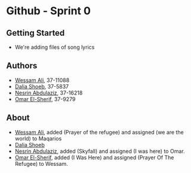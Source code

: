 # Github - Sprint 0

## Getting Started

- We're adding files of song lyrics

## Authors
- [Wessam Ali](https://github.com/wessam611), 37-11088
- [Dalia Shoeb](https://github.com/DaliaShoeb), 37-5837
- [Nesrin Abdulaziz](http://github.com/NesrinAbdulaziz), 37-16218
- [Omar El-Sherif](https://github.com/OmarOES), 37-9279

## About
- [Wessam Ali](https://github.com/wessam611), added (Prayer of the refugee) and assigned (we are the world) to Maqarios
- [Dalia Shoeb](https://github.com/DaliaShoeb)
- [Nesrin Abdulaziz](http://github.com/NesrinAbdulaziz), added (Skyfall) and assigned (I was here) to Omar.
- [Omar El-Sherif](https://github.com/OmarOES), added (I Was Here) and assigned (Prayer Of The Refugee) to Wessam.
